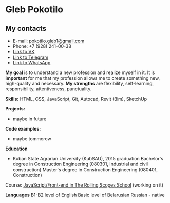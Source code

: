 # Gleb Pokotilo

## **My contacts**
* E-mail: pokotilo.gleb1@gmail.com
* Phone: +7 (928) 241-00-38
* [Link to VK](https://vk.com/sickelektricmind)
* [Link to Telegram](https://t.me/PokotiloGleb)
* [Link to WhatsApp](https://wa.me/+79282410038)

**My goal** is to understand a new profession and realize myself in it.
It is **important** for me that my profession allows me to create something new, high-quality and necessary.
**My strengths** are flexibility, self-learning, responsibility, attentiveness, punctuality.

__Skills:__ HTML, CSS, JavaScript, Git, Autocad, Revit (Bim), SketchUp

__Projects:__
* maybe in future

__Code examples:__
* maybe tommorow

__Education__
* Kuban State Agrarian University (KubSAU), 2015 graduation
Bachelor's degree in Construction Engineering  (080301, Industrial and civil construction)
Master's degree in Construction Engineering (080401, Construction)  

Course: [JavaScript/Front-end in The Rolling Scopes School](https://rs.school/js/) (working on it)

__Languages__
B1-B2 level of English
Basic level of Belarusian
Russian - native
